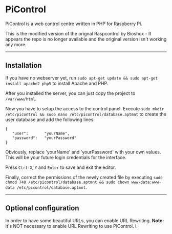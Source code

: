 # PiControl

PiControl is a web control centre written in PHP for Raspberry Pi.

This is the modified version of the orignal Raspcontrol by Bioshox - It appears the repo is no longer available and the original version isn't working any more.

***

## Installation
If you have no webserver yet, run `sudo apt-get update && sudo apt-get install apache2 php5` to install Apache and PHP.

After you installed the server, you can just copy the project to `/var/www/html`.

Now you have to setup the access to the control panel. 
Execute `sudo mkdir /etc/picontrol && sudo nano /etc/picontrol/database.aptmnt` to create the user database and add the following lines:

	{
 	   "user":       "yourName",
 	   "password":   "yourPassword"
	}
Obviously, replace 'yourName' and 'yourPassword' with your own values. This will be your future login credentials for the interface.

Press `Ctrl-X`, `Y` and `Enter` to save and exit the editor.

Finally, correct the permissions of the newly created file by executing `sudo chmod 740 /etc/picontrol/database.aptmnt && sudo chown www-data:www-data /etc/picontrol/database.aptmnt`.
***

## Optional configuration

In order to have some beautiful URLs, you can enable URL Rewriting.
__Note:__ It's NOT necessary to enable URL Rewriting to use PiControl.
l.
